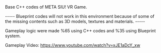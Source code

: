 Base C++ codes of META SIU! VR Game.

----- Blueprint codes will not work in this environment because of some of the missing contents such as 3D models, textures and materials. -----

Gameplay logic were made %65 using C++ codes and %35 using Blueprint system.

Gameplay Video: https://www.youtube.com/watch?v=xJE1aDcY_xw
